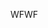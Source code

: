 <span data-ttu-id="8c9c3-101">WF</span><span class="sxs-lookup"><span data-stu-id="8c9c3-101">WF</span></span>
